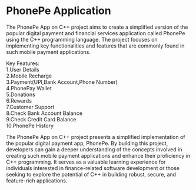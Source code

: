 # PhonePe Application

The PhonePe App on C++ project aims to create a simplified version of the popular digital payment and financial services application called PhonePe using the C++ programming language. The project focuses on implementing key functionalities and features that are commonly found in such mobile payment applications.

Key Features: </br>
1.User Details </br>
2.Mobile Recharge </br>
3.Payment(UPI,Bank Account,Phone Number) </br>
4.PhonePay Wallet </br>
5.Donations </br>
6.Rewards </br>
7.Customer Support </br> 
8.Check Bank Account Balance </br>
9.Check Credit Card Balance </br>
10.PhonePe History</br>

The PhonePe App on C++ project presents a simplified implementation of the popular digital payment app, PhonePe. By building this project, developers can gain a deeper understanding of the concepts involved in creating such mobile payment applications and enhance their proficiency in C++ programming. It serves as a valuable learning experience for individuals interested in finance-related software development or those seeking to explore the potential of C++ in building robust, secure, and feature-rich applications.
